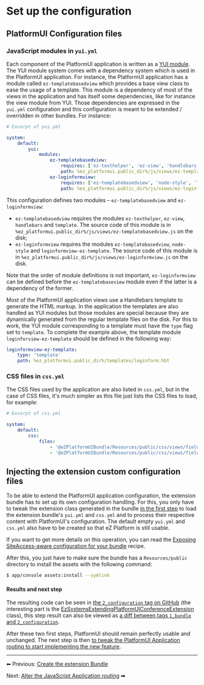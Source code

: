 # Set up the configuration

## PlatformUI Configuration files

### JavaScript modules in `yui.yml`

Each component of the PlatformUI application is written as a [YUI module](http://yuilibrary.com/yui/docs/yui/create.html).
The YUI module system comes with a dependency system which is used in the PlatformUI application.
For instance, the PlatformUI application has a module called `ez-templatebasedview`
which provides a base view class to ease the usage of a template.
This module is a dependency of most of the views in the application and has itself some dependencies,
like for instance the view module from YUI. Those dependencies are expressed in the `yui.yml` configuration
and this configuration is meant to be extended / overridden in other bundles. For instance:

``` yaml
# Excerpt of yui.yml

system:
    default:
        yui:
            modules:
                ez-templatebasedview:
                    requires: ['ez-texthelper', 'ez-view', 'handlebars', 'template']
                    path: %ez_platformui.public_dir%/js/views/ez-templatebasedview.js
                ez-loginformview:
                    requires: ['ez-templatebasedview', 'node-style', 'loginformview-ez-template']
                    path: %ez_platformui.public_dir%/js/views/ez-loginformview.js
```

This configuration defines two modules – `ez-templatebasedview` and `ez-loginformview`:

- `ez-templatebasedview` requires the modules `ez-texthelper`, `ez-view`, `handlebars` and `template`.
The source code of this module is in `%ez_platformui.public_dir%/js/views/ez-templatebasedview.js` on the disk;
- `ez-loginformview` requires the modules `ez-templatebasedview`, `node-style` and `loginformview-ez-template`.
The source code of this module is in `%ez_platformui.public_dir%/js/views/ez-loginformview.js` on the disk.

Note that the order of module definitions is not important, `ez-loginformview`
can be defined before the `ez-templatebaseview` module even if the latter is a dependency of the former.

Most of the PlatformUI application views use a Handlebars template to generate the HTML markup.
In the application the templates are also handled as YUI modules but those modules are special
because they are dynamically generated from the regular template files on the disk.
For this to work, the YUI module corresponding to a template must have the `type` flag set to `template`.
To complete the example above, the template module `loginforview-ez-template` should be defined in the following way:

``` yaml
loginformview-ez-template:
    type: 'template'
    path: %ez_platformui.public_dir%/templates/loginform.hbt
```

### CSS files in `css.yml`

The CSS files used by the application are also listed in `css.yml`,
but in the case of CSS files, it's much simpler as this file just lists the CSS files to load, for example:

``` yaml
# Excerpt of css.yml

system:
    default:
        css:
            files:
                - '@eZPlatformUIBundle/Resources/public/css/views/field.css'
                - '@eZPlatformUIBundle/Resources/public/css/views/fields/view/relation.css'
```

## Injecting the extension custom configuration files

To be able to extend the PlatformUI application configuration, the extension bundle has to set up its own configuration handling.
For this, you only have to tweak the extension class generated in the bundle [in the first step](1_create_the_extension_bundle.md)
to load the extension bundle's `yui.yml` and `css.yml` and to process their respective content with PlatformUI's configuration.
The default empty `yui.yml` and `css.yml` also have to be created so that eZ Platform is still usable.

If you want to get more details on this operation, you can read the [Exposing SiteAccess-aware configuration for your bundle](../../guide/siteaccess.md#exposing-siteaccess-aware-configuration-for-your-bundle) recipe.

After this, you just have to make sure the bundle has a `Resources/public` directory to install the assets with the following command:

``` bash
$ app/console assets:install --symlink
```

#### Results and next step

The resulting code can be seen in [the `2_configuration` tag on GitHub](https://github.com/ezsystems/ExtendingPlatformUIConferenceBundle/tree/2_configuration)
(the interesting part is the [EzSystemsExtendingPlatformUIConferenceExtension](https://github.com/ezsystems/ExtendingPlatformUIConferenceBundle/blob/2_configuration/DependencyInjection/EzSystemsExtendingPlatformUIConferenceExtension.php) class),
this step result can also be viewed as [a diff between tags `1_bundle` and `2_configuration`](https://github.com/ezsystems/ExtendingPlatformUIConferenceBundle/compare/1_bundle...2_configuration).

After these two first steps, PlatformUI should remain perfectly usable and unchanged.
The next step is then [to tweak the PlatformUI Application routing to start implementing the new feature](3_alter_the_javascript_application_routing.md).

------

⬅ Previous: [Create the extension Bundle](1_create_the_extension_bundle.md)

Next: [Alter the JavaScript Application routing](3_alter_the_javascript_application_routing.md) ➡
